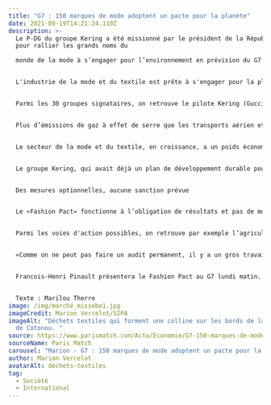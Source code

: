 ```yaml
---
title: "G7 : 150 marques de mode adoptent un pacte pour la planète"
date: 2021-09-19T14:21:24.110Z
description: >-
  Le P-DG du groupe Kering a été missionné par le président de la République
  pour rallier les grands noms du

  monde de la mode à s’engager pour l’environnement en prévision du G7 de Biarritz.


  L'industrie de la mode et du textile est prête à s'engager pour la planète, ou du moins c'est ce que prétendent les 150 marques réunies derrière le «Fashion Pact», une coalition lancée à l'appel d'Emmanuel Macron par François Henri Pinault, P-DG du groupe Kering, en avril dernier lors du Copenhagen Fashion Summit. Avec le sommet du G7 de Biarritz en ligne de mire, le gouvernement appuie l'initiative, qui correspond à une «prise de conscience au niveau du consommateur qui demande plus de transparence», juge le ministère de la Transition écologique et solidaire. La démarche suit trois axes : protection de la biodiversité, du climat et des océans.


  Parmi les 30 groupes signataires, on retrouve le pilote Kering (Gucci, Saint Laurent, Balenciaga, Alexander McQueen, Puma, Volcom, etc) et des acteurs du luxe comme du prêt à porter ou des distributeurs : Adidas, Burberry, Carrefour, Chanel, Galeries Lafayette, Gap, H&M, Hermes, Inditex, Nike, Prada, Ralph Lauren, Selfridges...


  Plus d’émissions de gaz à effet de serre que les transports aérien et maritime réunis


  Le secteur de la mode et du textile, en croissance, a un poids économique considérable : 1500 milliards d’euros de chiffre d’affaires annuel dans le monde. Son impact environnemental est tout aussi énorme : il est responsable de 20% de la pollution d’eau d’origine industrielle, à cause notamment de la teinture et des traitements de textile, mais aussi de 10% des émissions de CO2 dans le monde. Cette industrie est à l'origine de plus d’émissions de gaz à effet de serre que les transports aérien et maritime réunis, avec 1,2 milliard de tonnes par an. Elle consomme également 22,5% des pesticides utilisés dans le monde.


  Le groupe Kering, qui avait déjà un plan de développement durable pour 2025, précise que ce «Fashion Pact» est une «initiative volontaire de la part des marques» et doit servir à «mettre de l’ordre dans les initiatives dispersées que les groupes ont déjà prises en matière de politique environnementale». C’est «un moment extrêmement fort pour le monde de la mode qui s’unit pour changer un système en profondeur».


  Des mesures optionnelles, aucune sanction prévue


  Le «Fashion Pact» fonctionne à l’obligation de résultats et pas de moyens. C’est-à-dire que chaque entreprise est libre d’adapter ses mesures en fonction de ses besoins pour arriver aux buts fixés par le pacte : atteindre zéro émission nette de CO2 d’ici 2050 et passer à 100% d’énergies renouvelables sur toute la chaîne d’approvisionnement d’ici à 2030. Les entreprises signataires du «Fashion Pact» peuvent choisir de mettre en place ou non certaines mesures.


  Parmi les voies d'action possibles, on retrouve par exemple l’agriculture régénérative qui permet de restaurer les sols et les champs et d’optimiser la biodiversité des fermes. Les acteurs de l'industrie pourraient aussi opter pour la suppression des approvisionnements venant de fermes pratiquant l’élevage intensif, décider d’éliminer le plastique à usage unique en 2030 ou encore, mettre fin à la pollution par les microfibres venant du lavage des matières synthétiques. Les marques ne sont pas obligées de toutes les mettre en place, aucune sanction ou mesure réglementaire n’est prévue : «Le meilleur policier c’est le consommateur, pas l’Etat. On compte sur les influenceurs pour lancer les alertes au greenwashing et la sanction viendra au niveau de la réputation. Dans le milieu de la mode, le meilleur label c’est la marque en elle-même», avance le groupe Kering. Les signataires devront tout de même rendre compte de leur avancement chaque année.


  «Comme on ne peut pas faire un audit permanent, il y a un gros travail de pédagogie à faire au sein de la chaîne de production entière. Mais plus particulièrement sur la chaîne d’approvisionnement, puisque 90% de l’impact environnemental se fait en dehors des frontières légales de l’entreprise», indique-t-on chez Kering. Le groupe soutient que si 20 à 30% des acteurs d’un marché se mettent à changer de comportement, un point de bascule sera atteint, incitant d'autres acteurs à agir.


  Francois-Henri Pinault présentera le Fashion Pact au G7 lundi matin.


  Texte : Marilou Therre
image: /img/marché_missebo1.jpg
imageCredit: Marion Vercelot/SIPA
imageAlt: "Déchets textiles qui forment une colline sur les bords de la lagune
  de Cotonou. "
source: https://www.parismatch.com/Actu/Economie/G7-150-marques-de-mode-adoptent-un-pacte-pour-la-planete-1643177
sourceName: Paris Match
carousel: "Marion - G7 : 150 marques de mode adoptent un pacte pour la planète"
author: Marion Vercelot
avatarAlt: déchets-textiles
tag:
  - Société
  - International
---
```

